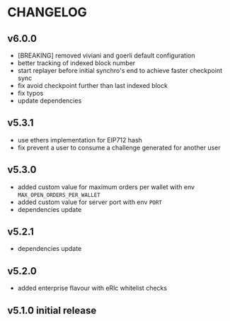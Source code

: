 # CHANGELOG

## v6.0.0

- \[BREAKING\] removed viviani and goerli default configuration
- better tracking of indexed block number
- start replayer before initial synchro's end to achieve faster checkpoint sync
- fix avoid checkpoint further than last indexed block
- fix typos
- update dependencies

## v5.3.1

- use ethers implementation for EIP712 hash
- fix prevent a user to consume a challenge generated for another user

## v5.3.0

- added custom value for maximum orders per wallet with env `MAX_OPEN_ORDERS_PER_WALLET`
- added custom value for server port with env `PORT`
- dependencies update

## v5.2.1

- dependencies update

## v5.2.0

- added enterprise flavour with eRlc whitelist checks

## v5.1.0 initial release
